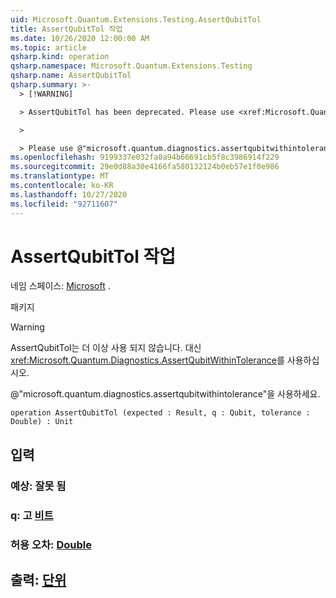 ```yaml
---
uid: Microsoft.Quantum.Extensions.Testing.AssertQubitTol
title: AssertQubitTol 작업
ms.date: 10/26/2020 12:00:00 AM
ms.topic: article
qsharp.kind: operation
qsharp.namespace: Microsoft.Quantum.Extensions.Testing
qsharp.name: AssertQubitTol
qsharp.summary: >-
  > [!WARNING]

  > AssertQubitTol has been deprecated. Please use <xref:Microsoft.Quantum.Diagnostics.AssertQubitWithinTolerance> instead.

  >

  > Please use @"microsoft.quantum.diagnostics.assertqubitwithintolerance".
ms.openlocfilehash: 9199337e032fa0a94b66691cb5f8c3986914f229
ms.sourcegitcommit: 29e0d88a30e4166fa580132124b0eb57e1f0e986
ms.translationtype: MT
ms.contentlocale: ko-KR
ms.lasthandoff: 10/27/2020
ms.locfileid: "92711607"
---
```

# <a name="assertqubittol-operation"></a>AssertQubitTol 작업

네임 스페이스: [Microsoft](xref:Microsoft.Quantum.Extensions.Testing) .

패키지 [](https://nuget.org/packages/)


> [!WARNING]
> AssertQubitTol는 더 이상 사용 되지 않습니다. 대신 <xref:Microsoft.Quantum.Diagnostics.AssertQubitWithinTolerance>를 사용하십시오.
>
> @"microsoft.quantum.diagnostics.assertqubitwithintolerance"을 사용하세요.



```qsharp
operation AssertQubitTol (expected : Result, q : Qubit, tolerance : Double) : Unit
```


## <a name="input"></a>입력

### <a name="expected--__invalidresult__"></a>예상: __잘못 <Result> 됨__




### <a name="q--qubit"></a>q: 고 [비트](xref:microsoft.quantum.lang-ref.qubit)




### <a name="tolerance--double"></a>허용 오차: [Double](xref:microsoft.quantum.lang-ref.double)





## <a name="output--unit"></a>출력: [단위](xref:microsoft.quantum.lang-ref.unit)

